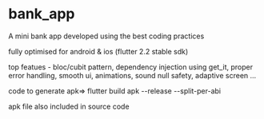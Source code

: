 # bank_app

A mini bank app developed using the best coding practices

fully optimised for android & ios (flutter 2.2 stable sdk)

top featues - bloc/cubit pattern, dependency injection using get_it, proper error handling, smooth ui, animations, sound null safety, adaptive screen ...



code to generate apk=> flutter build apk --release --split-per-abi 

apk file also included in source code




 
